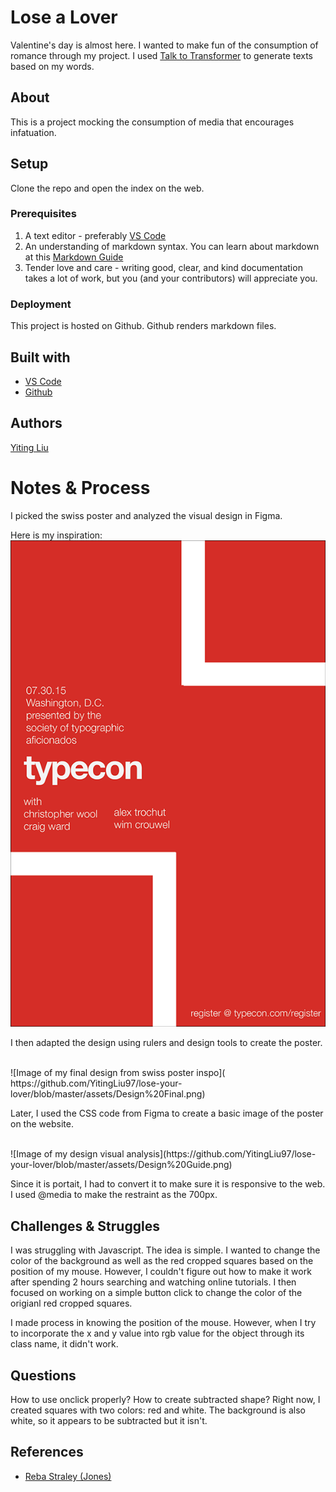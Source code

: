 <!-- Every README should start with an H1 -->
# Lose a Lover
<!-- A one sentence description of the project or assignment -->
Valentine's day is almost here. I wanted to make fun of the consumption of romance through my project. I used [Talk to Transformer](https://talktotransformer.com/) to generate texts based on my words.

<!-- ![Logo](https://www.openmoji.org/data/color/svg/1F4D4.svg) -->

<!-- It is good practice to add an about or summary -->
## About

This is a project mocking the consumption of media that encourages infatuation.

<!-- It is essential to describe how to set up your project -->
## Setup
Clone the repo and open the index on the web.

<!-- Any knowledge or tools you will need before hand -->
### Prerequisites

1. A text editor - preferably [VS Code](https://code.visualstudio.com/)
2. An understanding of markdown syntax. You can learn about markdown at this [Markdown Guide](https://www.markdownguide.org/getting-started/)
3. Tender love and care - writing good, clear, and kind documentation takes a lot of work, but you (and your contributors) will appreciate you. 

<!-- any installation needs should be defined -->
<!-- ### Installation

For this particular project, there are no specific installation requirements, however you might look at some open source projects for inspiration about how to write good installation notes. You can see one example in this [Installing Node.js Guide](../guides/installing-nodejs.md). -->

<!-- Write instructions on how to start working on your project -->
<!-- ### Develop

To develop this document, you can follow the steps provided below:
1. create a fork of this project on Github
2. ping the author of this repo via Github Issues to see if they are looking for contributions on the specific feature you're looking to add
3. open the file in VS Code and make updates 
4. add and commit those changes in your forked github repo
5. make a pull request specifying what additions and changes were made
6. have a nice chat and communication with me about those changes. 
7. celebrate the contribution!  -->

<!-- Notes about the deployment -->
### Deployment

This project is hosted on Github. Github renders markdown files.

## Built with

* [VS Code](https://code.visualstudio.com/)
* [Github](https://github.com)

## Authors
[Yiting Liu](https://yliudesigns.com)
<!-- * [Joey Lee](https://jk-lee.com) -- adjunct professor -- [NYU ITP](https://itp.nyu.edu)
* [Cassie Tarakajian](https://cassietarakajian.com/) -- adjunct professor -- [NYU ITP](https://itp.nyu.edu) -->

<!-- ## Code of Conduct

Please read the [CODE OF CONDUCT](https://www.mozilla.org/en-US/about/governance/policies/participation/)  -->

<!-- ## License

This is README template is licensed according to [Attribution 4.0 International (CC BY 4.0) ](https://creativecommons.org/licenses/by/4.0/) -->

<!-- thank and reference all the things that made your project happen -->
<!-- ## Acknowledgements

* [Creative Commons](https://creativecommons.org/licenses/by/4.0/) for their licensing documentation
* [Openmoji project](https://www.openmoji.org/library/#search=notebook&emoji=1F4D4) for their glyphs
* [PurpleBooth's Readme Template](https://gist.github.com/PurpleBooth/109311bb0361f32d87a2) -->

<!-- ***
***
*** -->

<!-- For your assignments you might consider  -->
# Notes & Process
I picked the swiss poster and analyzed the visual design in Figma. 

Here is my inspiration: <br>
![Images of swiss poster by Reba Straley (Jones)](https://github.com/YitingLiu97/lose-your-lover/blob/master/assets/Swiss%20Poster.png)

<!-- <img src="../assets/Swiss Poster.png"> -->

I then adapted the design using rulers and design tools to create the poster. 

<br>
![Image of my final design from swiss poster inspo](
https://github.com/YitingLiu97/lose-your-lover/blob/master/assets/Design%20Final.png)


Later, I used the CSS code from Figma to create a basic image of the poster on the website. 

<br>
![Image of my design visual analysis](https://github.com/YitingLiu97/lose-your-lover/blob/master/assets/Design%20Guide.png)



<!-- <img src="../assets/Design Final.png">
<img src="../assets/Design Guide.png"> -->

Since it is portait, I had to convert it to make sure it is responsive to the web. I used @media to make the restraint as the 700px.
<!-- How you built this project - Include images, gifs, and notes here -->
<!-- ## Process & Documentation -->

<!-- Any specific challenges or struggles documented -->
## Challenges & Struggles
I was struggling with Javascript. The idea is simple. I wanted to change the color of the background as well as the red cropped squares based on the position of my mouse. However, I couldn't figure out how to make it work after spending 2 hours searching and watching online tutorials. I then focused on working on a simple button click to change the color of the origianl red cropped squares.

I made process in knowing the position of the mouse. However, when I try to incorporate the x and y value into rgb value for the object through its class name, it didn't work.

<!-- Any questions you have -->
## Questions
How to use onclick properly?
How to create subtracted shape? Right now, I created squares with two colors: red and white. The background is also white, so it appears to be subtracted but it isn't. 

<!-- References for resources and inspiration -->
## References

* [Reba Straley (Jones)](http://portfolios.artinstitutes.edu/gallery/27765089/Swiss-Design-Typography-Posters)
<!-- * Author First Name, Author Last Name. [Link]() -->